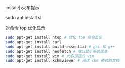 
install小火车提示

sudo apt install sl

对命令 top 优化显示


```bash
sudo apt-get install htop # 优化 top 命令显示
sudo apt-get install curl 
sudo apt-get install build-essential # gcc 和 g++
sudo apt-get install neofetch # 端口显示系统信息
sudo apt-get install vim # 大名顶顶的 vim
sudo apt-get install kchmviewer # 阅读 chm 格式的文档 
```